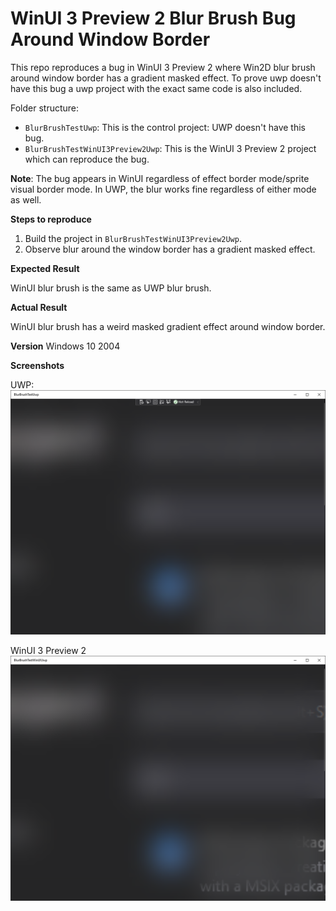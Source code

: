 # WinUI 3 Preview 2 Blur Brush Bug Around Window Border

This repo reproduces a bug in WinUI 3 Preview 2 where Win2D blur brush around window border has a gradient masked effect. To prove uwp doesn't have this bug a uwp project with the exact same code is also included.

Folder structure:
- `BlurBrushTestUwp`: This is the control project: UWP doesn't have this bug.
- `BlurBrushTestWinUI3Preview2Uwp`: This is the WinUI 3 Preview 2 project which can reproduce the bug.

**Note**: The bug appears in WinUI regardless of effect border mode/sprite visual border mode. In UWP, the blur works fine regardless of either mode as well.

**Steps to reproduce**
1. Build the project in `BlurBrushTestWinUI3Preview2Uwp`.
2. Observe blur around the window border has a gradient masked effect.

**Expected Result**

WinUI blur brush is the same as UWP blur brush.

**Actual Result**

WinUI blur brush has a weird masked gradient effect around window border.

**Version**
Windows 10 2004

**Screenshots**

UWP:
![](uwp.png)

WinUI 3 Preview 2
![](winui3-preview2.png)